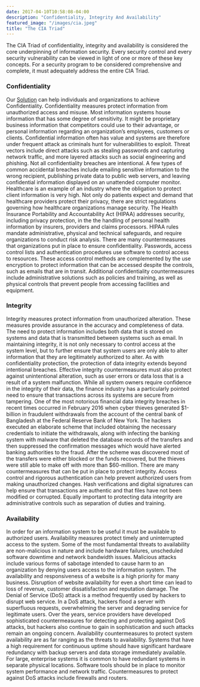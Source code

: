 ```yaml
---
date: 2017-04-10T10:58:08-04:00
description: "Confidentiality, Integrity And Availability"
featured_image: "/images/cia.jpeg"
title: "The CIA Triad"
---
```


The CIA Triad of confidentiality, integrity and availability is considered the core underpinning of information security.
Every security control and every security vulnerability can be viewed in light of one or more of these key concepts.
For a security program to be considered comprehensive and complete,
it must adequately address the entire CIA Triad.

### Confidentiality

Our [Solution](https://app.encryptgig.com/EncryptFile) can help individuals and organizations to achieve Confidentiality.
Confidentiality measures protect information from unauthorized access and misuse.
Most information systems house information that has some degree of sensitivity.
It might be proprietary business information that competitors could use to their advantage,
or personal information regarding an organization’s employees, customers or clients.
Confidential information often has value and systems are therefore under frequent attack as
criminals hunt for vulnerabilities to exploit.
Threat vectors include direct attacks such as stealing passwords and capturing network traffic,
and more layered attacks such as social engineering and phishing.
Not all confidentiality breaches are intentional.
A few types of common accidental breaches include emailing sensitive information to the wrong recipient,
publishing private data to public web servers, and leaving confidential information displayed on an
unattended computer monitor. Healthcare is an example of an industry where the obligation to
protect client information is very high.
Not only do patients expect and demand that healthcare providers protect their privacy,
there are strict regulations governing how healthcare organizations manage security.
The Health Insurance Portability and Accountability Act (HIPAA) addresses security,
including privacy protection, in the the handling of personal health information by insurers,
providers and claims processors. HIPAA rules mandate administrative, physical and technical safeguards,
and require organizations to conduct risk analysis.
There are many countermeasures that organizations put in place to ensure confidentiality.
Passwords, access control lists and authentication procedures use software to control access to resources.
These access control methods are complemented by the use encryption to protect
information that can be accessed despite the controls, such as emails that are in transit.
Additional confidentiality countermeasures include administrative solutions such as policies and training,
as well as physical controls that prevent people from accessing facilities and equipment.

### Integrity

Integrity measures protect information from unauthorized alteration. These measures provide assurance in the accuracy and completeness of data. The need to protect information includes both data that is stored on systems and data that is transmitted between systems such as email. In maintaining integrity, it is not only necessary to control access at the system level, but to further ensure that system users are only able to alter information that they are legitimately authorized to alter. As with confidentiality protection, the protection of data integrity extends beyond intentional breaches. Effective integrity countermeasures must also protect against unintentional alteration, such as user errors or data loss that is a result of a system malfunction. While all system owners require confidence in the integrity of their data, the finance industry has a particularly pointed need to ensure that transactions across its systems are secure from tampering. One of the most notorious financial data integrity breaches in recent times occurred in February 2016 when cyber thieves generated $1-billion in fraudulent withdrawals from the account of the central bank of Bangladesh at the Federal Reserve Bank of New York. The hackers executed an elaborate scheme that included obtaining the necessary credentials to initiate the withdrawals, along with infecting the banking system with malware that deleted the database records of the transfers and then suppressed the confirmation messages which would have alerted banking authorities to the fraud. After the scheme was discovered most of the transfers were either blocked or the funds recovered, but the thieves were still able to make off with more than $60-million. There are many countermeasures that can be put in place to protect integrity. Access control and rigorous authentication can help prevent authorized users from making unauthorized changes. Hash verifications and digital signatures can help ensure that transactions are authentic and that files have not been modified or corrupted. Equally important to protecting data integrity are administrative controls such as separation of duties and training.

### Availability

In order for an information system to be useful it must be available to authorized users. Availability measures protect timely and uninterrupted access to the system. Some of the most fundamental threats to availability are non-malicious in nature and include hardware failures, unscheduled software downtime and network bandwidth issues. Malicious attacks include various forms of sabotage intended to cause harm to an organization by denying users access to the information system. The availability and responsiveness of a website is a high priority for many business. Disruption of website availability for even a short time can lead to loss of revenue, customer dissatisfaction and reputation damage. The Denial of Service (DoS) attack is a method frequently used by hackers to disrupt web service. In a DoS attack, hackers flood a server with superfluous requests, overwhelming the server and degrading service for legitimate users. Over the years, service providers have developed sophisticated countermeasures for detecting and protecting against DoS attacks, but hackers also continue to gain in sophistication and such attacks remain an ongoing concern. Availability countermeasures to protect system availability are as far ranging as the threats to availability. Systems that have a high requirement for continuous uptime should have significant hardware redundancy with backup servers and data storage immediately available. For large, enterprise systems it is common to have redundant systems in separate physical locations. Software tools should be in place to monitor system performance and network traffic. Countermeasures to protect against DoS attacks include firewalls and routers.